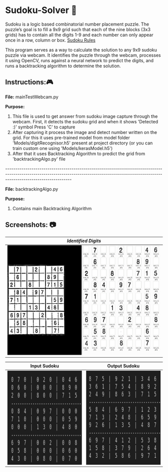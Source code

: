 # Sudoku-Solver :1234:
Sudoku is a logic based combinatorial number placement puzzle. The puzzle’s goal is to fill a 9x9 grid such that each of the nine blocks (3x3 grids) has to contain all the digits 1-9 and each number can only appear once in a row, column or box. [Sudoku Rules](https://www.sudokukingdom.com/rules.php)

This program serves as a way to calculate the solution to any 9x9 sudoku puzzle via webcam. It identifies the puzzle through the webcam, processes it using OpenCV, runs against a neural network to predict the digits, and runs a backtracking algorithm to determine the solution.

## Instructions:🎮

**File:** mainTestWebcam.py

**Purpose:**
<ol>
<li> This file is used to get answer from sudoku image capture through the webcam. First, it detects the sudoku grid and when it shows 'Detected :)' symbol Press 'C' to capture</li>
<li> After capturing it process the image and detect number written on the grid. For this it uses pre-trained model from model folder 'Models/digitRecognisor.h5' present at project directory (or you can train custom one using 'Models/kerasModel.h5')</li>
<li> After that it uses Backtracking Algorithm to predict the grid from 'backtrackingAlgo.py' file</li>
</ol>
---------------------------------------------------------------------------------------------------------------------------------------------------------------------------------------------

**File:** backtrackingAlgo.py

**Purpose:** 

<ol>
<li> Contains main Backtracking Algorithm 
</ol>

## Screenshots: 📷

| *Identified Digits* |
|:--:| 
| <img width="1000" height="350" src="https://github.com/Jeevesh28/Sudoku-Solver/blob/main/Images/savedDigits.png">| 




Input Sudoku      |  Output Sudoku
:-------------------------:|:-------------------------:
<img width="1000" height="300" src="https://github.com/Jeevesh28/Sudoku-Solver/blob/main/Images/Input.png"> |  <img width="1000" height="300" src="https://github.com/Jeevesh28/Sudoku-Solver/blob/main/Images/Output.png">



